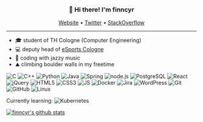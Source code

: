 <h3 align="center">👋 Hi there! I'm finncyr</h3>
<p align="center">
  <a href="https://finncyr.wtf">Website</a> •
  <a href="https://twitter.com/undercoverfinn">Twitter</a> • 
  <a href="https://stackoverflow.com/story/finncyr">StackOverflow</a>
</p>

----

- 🎓 student of TH Cologne (Computer Engineering)
- 💻 deputy head of [eSports Cologne](https://esport.cologne)
- 🎷 coding with jazzy music
- ⛰️ climbing boulder walls in my freetime

![C](https://img.shields.io/badge/-C-00599C?style=flat-square&logo=c)
![C++](https://img.shields.io/badge/-C++-00599C?style=flat-square&logo=c)
![Python](https://img.shields.io/badge/-Python-black?style=flat-square&logo=Python)
![Java](https://img.shields.io/badge/-java-E34A86?style=flat-square&logo=java)
![Spring](https://img.shields.io/badge/-Spring-white?style=flat-square&logo=Spring)
![node.js](https://img.shields.io/badge/-node.js-black?style=flat-square&logo=node.js)
![PostgreSQL](https://img.shields.io/badge/-PostgreSQL-336791?style=flat-square&logo=postgresql)
![React](https://img.shields.io/badge/-React-informational?logo=react&style=flat-square)
![jQuery](https://img.shields.io/badge/-jQuery-0769AF?logo=jquery&style=flat-square)
![HTML5](https://img.shields.io/badge/-HTML5-E34F26?style=flat-square&logo=html5&logoColor=white)
![CSS3](https://img.shields.io/badge/-CSS3-1572B6?style=flat-square&logo=css3)
![JS](https://img.shields.io/badge/-JavaScript-black?style=flat-square&logo=JavaScript)
![Docker](https://img.shields.io/badge/-Docker-black?style=flat-square&logo=docker)
![Jira](https://img.shields.io/badge/-Jira-darkblue?style=flat-square&logo=jira)
![WordPress](https://img.shields.io/badge/-Wordpress-207196?logo=wordpress&style=flat-square)
![Git](https://img.shields.io/badge/-Git-black?style=flat-square&logo=git)
![GitHub](https://img.shields.io/badge/-GitHub-181717?style=flat-square&logo=github)
![Linux](https://img.shields.io/badge/-Linux-323232?logo=linux&style=flat-square)

Currently learning: 
![Kubernetes](https://img.shields.io/badge/-Kubernetes-white?style=flat-square&logo=Kubernetes)

[![finncyr's github stats](https://github-readme-stats.vercel.app/api?username=finncyr&count_private=true&theme=radical&show_icons=true)](https://github.com/anuraghazra/github-readme-stats)
